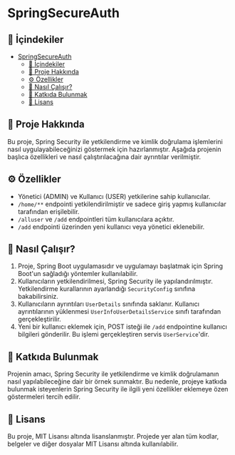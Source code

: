 # SpringSecureAuth

## 📌 İçindekiler

- [SpringSecureAuth](#springsecureauth)
  - [📌 İçindekiler](#-i̇çindekiler)
  - [🔐 Proje Hakkında](#-proje-hakkında)
  - [⚙️ Özellikler](#️-özellikler)
  - [🚀 Nasıl Çalışır?](#-nasıl-çalışır)
  - [🔮 Katkıda Bulunmak](#-katkıda-bulunmak)
  - [📜 Lisans](#-lisans)

## 🔐 Proje Hakkında

Bu proje, Spring Security ile yetkilendirme ve kimlik doğrulama işlemlerini nasıl uygulayabileceğinizi göstermek için hazırlanmıştır. Aşağıda projenin başlıca özellikleri ve nasıl çalıştırılacağına dair ayrıntılar verilmiştir.

## ⚙️ Özellikler

- Yönetici (ADMIN) ve Kullanıcı (USER) yetkilerine sahip kullanıcılar.
- `/home/**` endpointi yetkilendirilmiştir ve sadece giriş yapmış kullanıcılar tarafından erişilebilir.
- `/alluser` ve `/add` endpointleri tüm kullanıcılara açıktır.
- `/add` endpointi üzerinden yeni kullanıcı veya yönetici eklenebilir.

## 🚀 Nasıl Çalışır?

1. Proje, Spring Boot uygulamasıdır ve uygulamayı başlatmak için Spring Boot'un sağladığı yöntemler kullanılabilir.
2. Kullanıcıların yetkilendirilmesi, Spring Security ile yapılandırılmıştır. Yetkilendirme kurallarının ayarlandığı `SecurityConfig` sınıfına bakabilirsiniz.
3. Kullanıcıların ayrıntıları `UserDetails` sınıfında saklanır. Kullanıcı ayrıntılarının yüklenmesi `UserInfoUserDetailsService` sınıfı tarafından gerçekleştirilir.
4. Yeni bir kullanıcı eklemek için, POST isteği ile `/add` endpointine kullanıcı bilgileri gönderilir. Bu işlemi gerçekleştiren servis `UserService`'dir.

## 🔮 Katkıda Bulunmak

Projenin amacı, Spring Security ile yetkilendirme ve kimlik doğrulamanın nasıl yapılabileceğine dair bir örnek sunmaktır. Bu nedenle, projeye katkıda bulunmak isteyenlerin Spring Security ile ilgili yeni özellikler eklemeye özen göstermeleri tercih edilir.

## 📜 Lisans

Bu proje, MIT Lisansı altında lisanslanmıştır. Projede yer alan tüm kodlar, belgeler ve diğer dosyalar MIT Lisansı altında kullanılabilir.
